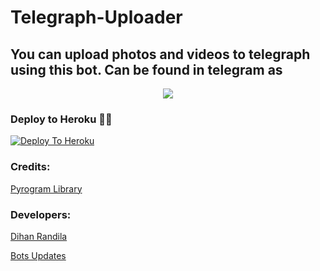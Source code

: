 # Telegraph-Uploader


## You can upload photos and videos to telegraph using this bot. Can be found in telegram as [](https://t.me/DOtelegraph_uploaderbot)

<p align="center">
  <img src="https://telegra.ph/file/be2b63c0aec6561ef0333.jpg">
</p>

### Deploy to Heroku 🏃‍♂

[![Deploy To Heroku](https://www.herokucdn.com/deploy/button.svg)](https://heroku.com/deploy?template=https://github.com/Dihanofficial/Telegraph-Uploader)

### Credits:

[Pyrogram Library](https://github.com/pyrogram/pyrogram)

### Developers:

[Dihan Randila](https://t.me/Dihanrandla)

[Bots Updates](https://t.me/DihanOfficial)
